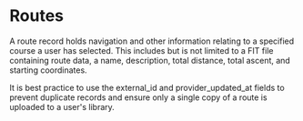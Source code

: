 # Routes

A route record holds navigation and other information relating to a specified course a user has selected. This includes but is not limited to a FIT file containing route data, a name, description, total distance, total ascent, and starting coordinates.

It is best practice to use the external_id and provider_updated_at fields to prevent duplicate records and ensure only a single copy of a route is uploaded to a user's library.

<aside class="notice">

</aside>
